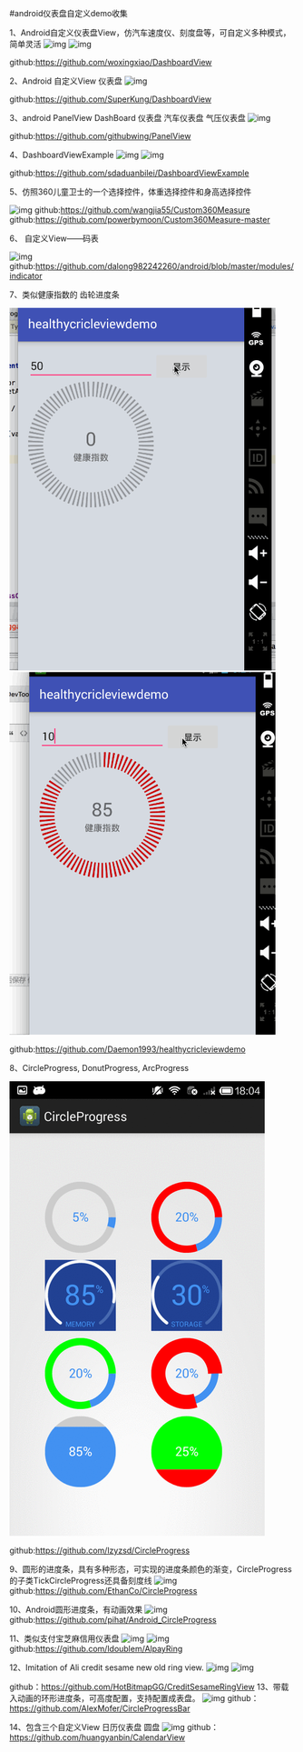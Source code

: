 #android仪表盘自定义demo收集

1、Android自定义仪表盘View，仿汽车速度仪、刻度盘等，可自定义多种模式，简单灵活
![img](https://github.com/woxingxiao/DashboardViewDemo/blob/master/screenshot/Screenshot5.png)
![img](https://github.com/woxingxiao/DashboardViewDemo/blob/master/screenshot/Screenshot6.gif)

github:https://github.com/woxingxiao/DashboardView


2、Android 自定义View 仪表盘
![img](https://github.com/SuperKung/DashboardView/raw/master/dashboard-view.gif)

github:https://github.com/SuperKung/DashboardView


3、android PanelView DashBoard 仪表盘 汽车仪表盘 气压仪表盘
![img](https://github.com/githubwing/PanelView/raw/master/perview.gif)

github:https://github.com/githubwing/PanelView

4、DashboardViewExample
![img](https://github.com/sdaduanbilei/DashboardViewExample/raw/master/screenshot/device-2014-12-15-174329.png)
![img](https://github.com/sdaduanbilei/DashboardViewExample/raw/master/screenshot/device-2014-12-12-144006.png)

github:https://github.com/sdaduanbilei/DashboardViewExample

5、仿照360儿童卫士的一个选择控件，体重选择控件和身高选择控件

![img](https://github.com/wangjia55/Custom360Measure/raw/master/shotscreen.png)
github:https://github.com/wangjia55/Custom360Measure
github:https://github.com/powerbymoon/Custom360Measure-master


6、 自定义View——码表

![img](https://github.com/dalong982242260/android/blob/master/modules/indicator/boohee_design.png)
github:https://github.com/dalong982242260/android/blob/master/modules/indicator

7、类似健康指数的 齿轮进度条

![img](https://github.com/Daemon1993/healthycricleviewdemo/raw/master/gif/1.gif)
![img](https://github.com/Daemon1993/healthycricleviewdemo/raw/master/gif/3.gif)

github:https://github.com/Daemon1993/healthycricleviewdemo

8、CircleProgress, DonutProgress, ArcProgress

![img](https://raw.githubusercontent.com/lzyzsd/CircleProgress/master/demos/circle_progress.gif)

github:https://github.com/lzyzsd/CircleProgress


9、圆形的进度条，具有多种形态，可实现的进度条颜色的渐变，CircleProgress的子类TickCircleProgress还具备刻度线
![img](https://github.com/EthanCo/CircleProgress/raw/master/CircleProgress.gif)
github:https://github.com/EthanCo/CircleProgress


10、Android圆形进度条，有动画效果
![img](https://github.com/pihat/Android_CircleProgress/raw/master/screenshot/circleprogress.gif)
github:https://github.com/pihat/Android_CircleProgress

11、类似支付宝芝麻信用仪表盘
![img](https://github.com/ldoublem/AlpayRing/raw/master/app/pic/1.png)
![img](https://github.com/ldoublem/AlpayRing/raw/master/app/pic/gif1.gif)
github:https://github.com/ldoublem/AlpayRing


12、Imitation of Ali credit sesame new old ring view.
![img](https://github.com/HotBitmapGG/CreditSesameRingView/raw/master/art/01.gif)
![img](https://github.com/HotBitmapGG/CreditSesameRingView/raw/master/art/02.gif)

github：https://github.com/HotBitmapGG/CreditSesameRingView
13、带载入动画的环形进度条，可高度配置，支持配置成表盘。
![img](https://github.com/AlexMofer/ProjectX/raw/master/circleprogressbar/screenshots.gif)
github：https://github.com/AlexMofer/CircleProgressBar

14、包含三个自定义View 日历仪表盘 圆盘
![img](https://github.com/huangyanbin/CalendarView/raw/master/screenshort.gif)
github：https://github.com/huangyanbin/CalendarView

